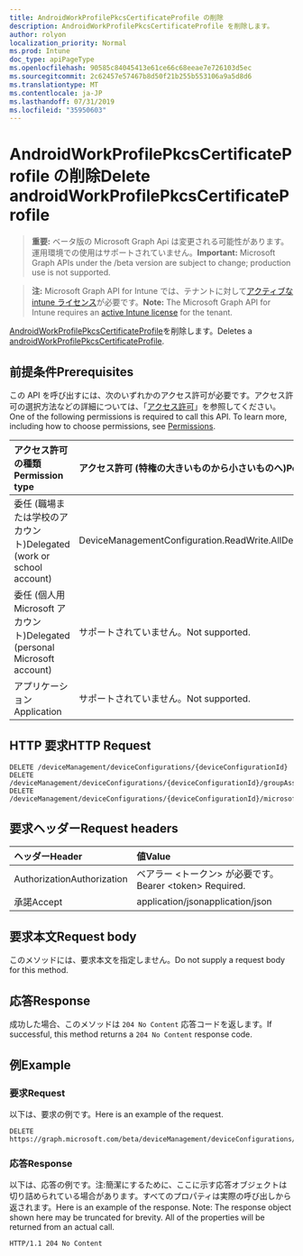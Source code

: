 ```yaml
---
title: AndroidWorkProfilePkcsCertificateProfile の削除
description: AndroidWorkProfilePkcsCertificateProfile を削除します。
author: rolyon
localization_priority: Normal
ms.prod: Intune
doc_type: apiPageType
ms.openlocfilehash: 90585c84045413e61ce66c68eeae7e726103d5ec
ms.sourcegitcommit: 2c62457e57467b8d50f21b255b553106a9a5d8d6
ms.translationtype: MT
ms.contentlocale: ja-JP
ms.lasthandoff: 07/31/2019
ms.locfileid: "35950603"
---
```

# <a name="delete-androidworkprofilepkcscertificateprofile"></a><span data-ttu-id="6aa72-103">AndroidWorkProfilePkcsCertificateProfile の削除</span><span class="sxs-lookup"><span data-stu-id="6aa72-103">Delete androidWorkProfilePkcsCertificateProfile</span></span>

> <span data-ttu-id="6aa72-104">**重要:** ベータ版の Microsoft Graph Api は変更される可能性があります。運用環境での使用はサポートされていません。</span><span class="sxs-lookup"><span data-stu-id="6aa72-104">**Important:** Microsoft Graph APIs under the /beta version are subject to change; production use is not supported.</span></span>

> <span data-ttu-id="6aa72-105">**注:** Microsoft Graph API for Intune では、テナントに対して[アクティブな intune ライセンス](https://go.microsoft.com/fwlink/?linkid=839381)が必要です。</span><span class="sxs-lookup"><span data-stu-id="6aa72-105">**Note:** The Microsoft Graph API for Intune requires an [active Intune license](https://go.microsoft.com/fwlink/?linkid=839381) for the tenant.</span></span>

<span data-ttu-id="6aa72-106">[AndroidWorkProfilePkcsCertificateProfile](../resources/intune-deviceconfig-androidworkprofilepkcscertificateprofile.md)を削除します。</span><span class="sxs-lookup"><span data-stu-id="6aa72-106">Deletes a [androidWorkProfilePkcsCertificateProfile](../resources/intune-deviceconfig-androidworkprofilepkcscertificateprofile.md).</span></span>

## <a name="prerequisites"></a><span data-ttu-id="6aa72-107">前提条件</span><span class="sxs-lookup"><span data-stu-id="6aa72-107">Prerequisites</span></span>
<span data-ttu-id="6aa72-p101">この API を呼び出すには、次のいずれかのアクセス許可が必要です。アクセス許可の選択方法などの詳細については、「[アクセス許可](/graph/permissions-reference)」を参照してください。</span><span class="sxs-lookup"><span data-stu-id="6aa72-p101">One of the following permissions is required to call this API. To learn more, including how to choose permissions, see [Permissions](/graph/permissions-reference).</span></span>

|<span data-ttu-id="6aa72-110">アクセス許可の種類</span><span class="sxs-lookup"><span data-stu-id="6aa72-110">Permission type</span></span>|<span data-ttu-id="6aa72-111">アクセス許可 (特権の大きいものから小さいものへ)</span><span class="sxs-lookup"><span data-stu-id="6aa72-111">Permissions (from most to least privileged)</span></span>|
|:---|:---|
|<span data-ttu-id="6aa72-112">委任 (職場または学校のアカウント)</span><span class="sxs-lookup"><span data-stu-id="6aa72-112">Delegated (work or school account)</span></span>|<span data-ttu-id="6aa72-113">DeviceManagementConfiguration.ReadWrite.All</span><span class="sxs-lookup"><span data-stu-id="6aa72-113">DeviceManagementConfiguration.ReadWrite.All</span></span>|
|<span data-ttu-id="6aa72-114">委任 (個人用 Microsoft アカウント)</span><span class="sxs-lookup"><span data-stu-id="6aa72-114">Delegated (personal Microsoft account)</span></span>|<span data-ttu-id="6aa72-115">サポートされていません。</span><span class="sxs-lookup"><span data-stu-id="6aa72-115">Not supported.</span></span>|
|<span data-ttu-id="6aa72-116">アプリケーション</span><span class="sxs-lookup"><span data-stu-id="6aa72-116">Application</span></span>|<span data-ttu-id="6aa72-117">サポートされていません。</span><span class="sxs-lookup"><span data-stu-id="6aa72-117">Not supported.</span></span>|

## <a name="http-request"></a><span data-ttu-id="6aa72-118">HTTP 要求</span><span class="sxs-lookup"><span data-stu-id="6aa72-118">HTTP Request</span></span>
<!-- {
  "blockType": "ignored"
}
-->
``` http
DELETE /deviceManagement/deviceConfigurations/{deviceConfigurationId}
DELETE /deviceManagement/deviceConfigurations/{deviceConfigurationId}/groupAssignments/{deviceConfigurationGroupAssignmentId}/deviceConfiguration
DELETE /deviceManagement/deviceConfigurations/{deviceConfigurationId}/microsoft.graph.windowsDomainJoinConfiguration/networkAccessConfigurations/{deviceConfigurationId}
```

## <a name="request-headers"></a><span data-ttu-id="6aa72-119">要求ヘッダー</span><span class="sxs-lookup"><span data-stu-id="6aa72-119">Request headers</span></span>
|<span data-ttu-id="6aa72-120">ヘッダー</span><span class="sxs-lookup"><span data-stu-id="6aa72-120">Header</span></span>|<span data-ttu-id="6aa72-121">値</span><span class="sxs-lookup"><span data-stu-id="6aa72-121">Value</span></span>|
|:---|:---|
|<span data-ttu-id="6aa72-122">Authorization</span><span class="sxs-lookup"><span data-stu-id="6aa72-122">Authorization</span></span>|<span data-ttu-id="6aa72-123">ベアラー &lt;トークン&gt; が必要です。</span><span class="sxs-lookup"><span data-stu-id="6aa72-123">Bearer &lt;token&gt; Required.</span></span>|
|<span data-ttu-id="6aa72-124">承諾</span><span class="sxs-lookup"><span data-stu-id="6aa72-124">Accept</span></span>|<span data-ttu-id="6aa72-125">application/json</span><span class="sxs-lookup"><span data-stu-id="6aa72-125">application/json</span></span>|

## <a name="request-body"></a><span data-ttu-id="6aa72-126">要求本文</span><span class="sxs-lookup"><span data-stu-id="6aa72-126">Request body</span></span>
<span data-ttu-id="6aa72-127">このメソッドには、要求本文を指定しません。</span><span class="sxs-lookup"><span data-stu-id="6aa72-127">Do not supply a request body for this method.</span></span>

## <a name="response"></a><span data-ttu-id="6aa72-128">応答</span><span class="sxs-lookup"><span data-stu-id="6aa72-128">Response</span></span>
<span data-ttu-id="6aa72-129">成功した場合、このメソッドは `204 No Content` 応答コードを返します。</span><span class="sxs-lookup"><span data-stu-id="6aa72-129">If successful, this method returns a `204 No Content` response code.</span></span>

## <a name="example"></a><span data-ttu-id="6aa72-130">例</span><span class="sxs-lookup"><span data-stu-id="6aa72-130">Example</span></span>

### <a name="request"></a><span data-ttu-id="6aa72-131">要求</span><span class="sxs-lookup"><span data-stu-id="6aa72-131">Request</span></span>
<span data-ttu-id="6aa72-132">以下は、要求の例です。</span><span class="sxs-lookup"><span data-stu-id="6aa72-132">Here is an example of the request.</span></span>
``` http
DELETE https://graph.microsoft.com/beta/deviceManagement/deviceConfigurations/{deviceConfigurationId}
```

### <a name="response"></a><span data-ttu-id="6aa72-133">応答</span><span class="sxs-lookup"><span data-stu-id="6aa72-133">Response</span></span>
<span data-ttu-id="6aa72-p102">以下は、応答の例です。注:簡潔にするために、ここに示す応答オブジェクトは切り詰められている場合があります。すべてのプロパティは実際の呼び出しから返されます。</span><span class="sxs-lookup"><span data-stu-id="6aa72-p102">Here is an example of the response. Note: The response object shown here may be truncated for brevity. All of the properties will be returned from an actual call.</span></span>
``` http
HTTP/1.1 204 No Content
```





